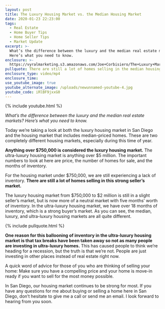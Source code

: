 ```yaml
---
layout: post
title: The Luxury Housing Market vs. the Median Housing Market
date: 2020-01-23 22:23:00
tags:
  - Real Estate
  - Home Buyer Tips
  - Home Seller Tips
  - Market Update
excerpt: >-
  What’s the difference between the luxury and the median real estate markets?
  Here’s what you need to know.
enclosure: >-
  https://vyralmarketing.s3.amazonaws.com/Joe+Corbisiero/The+Luxury+Market+vs.+the+Median+Market+(1).mp4
pullquote: There are still a lot of homes selling in the median housing market.
enclosure_type: video/mp4
enclosure_time:
use_youtube_image: true
youtube_alternate_image: /uploads/newunnamed-youtube-4.jpg
youtube_code: iRlBF9jxxG0
---
```


{% include youtube.html %}

*What’s the difference between the luxury and the median real estate markets? Here’s what you need to know.*

Today we’re taking a look at both the luxury housing market in San Diego and the housing market that includes median-priced homes. These are two completely different housing markets, especially during this time of year.

**Anything over $750,000 is considered the luxury housing market.** The ultra-luxury housing market is anything over $5 million. The important numbers to look at here are price, the number of homes for sale, and the months of inventory.&nbsp;

For the housing market under $750,000, we are still experiencing a lack of inventory. **There are still a lot of homes selling in this strong seller’s market.**

The luxury housing market from $750,000 to $2 million is still in a slight seller’s market, but is now more of a neutral market with five months’ worth of inventory. In the ultra-luxury housing market, we have over 18 months of inventory, which is a strong buyer’s market. As you can see, the median, luxury, and ultra-luxury housing markets are all quite different.

{% include pullquote.html %}

**One reason for this ballooning of inventory in the ultra-luxury housing market is that tax breaks have been taken away so not as many people are investing in ultra-luxury homes.** This has caused people to think we’re heading for a recession, but the truth is that we’re not. People are just investing in other places instead of real estate right now.

A quick word of advice for those of you who are thinking of selling your home: Make sure you have a compelling price and your home is move-in ready if you want to sell for the most money possible.

In San Diego, our housing market continues to be strong for most. If you have any questions for me about buying or selling a home here in San Diego, don’t hesitate to give me a call or send me an email. I look forward to hearing from you soon.